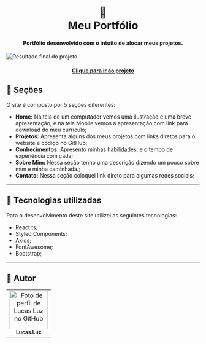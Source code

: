 <h1 align="center">
  🧾<br>Meu Portfólio
</h1>

<h4 align="center">
  Portfólio desenvolvido com o intuito de alocar meus projetos.
</h4>

![Resultado final do projeto](https://user-images.githubusercontent.com/65639478/123846487-cc36f500-d8eb-11eb-8158-559c22c63588.png)

<h4 align="center"><a href="https://lucasfelipeluz.github.io/">Clique para ir ao projeto</a></h4>

## 📖 Seções
O site é composto por 5 seções diferentes:

- **Home:** Na tela de um computador vemos uma ilustração e uma breve apresentação, e na tela Mobile vemos a apresentação com link para download do meu currículo;
- **Projetos:** Apresenta alguns dos meus projetos com links diretos para o website e código no GitHub;
- **Conhecimentos:** Apresento minhas habilidades, e o tempo de experiência com cada;
- **Sobre Mim:** Nessa seção tenho uma descrição dizendo um pouco sobre mim e minha caminhada.;
- **Contato:** Nessa seção coloquei link direto para algumas redes sociais;

---

## 🔧 Tecnologias utilizadas
Para o desenvolvimento deste site utilizei as seguintes tecnologias:

- React.ts;
- Styled Components;
- Axios;
- FontAwesome;
- Bootstrap;

---

## 🧟 Autor<br>
<table>
  <tr>
    <td align="center">
      <a href="https://github.com/lucasfelipeluz">
        <img src="https://avatars.githubusercontent.com/lucasfelipeluz" width="100px;" alt="Foto de perfil de Lucas Luz no GitHub"/><br>
        <sub>
          <b>Lucas Luz</b>
        </sub>
      </a>
    </td>
  </tr>
</table>

